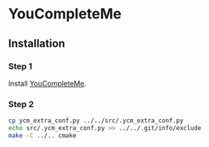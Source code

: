 # YouCompleteMe

## Installation

### Step 1

Install [YouCompleteMe](https://github.com/Valloric/YouCompleteMe).

### Step 2

```bash
cp ycm_extra_conf.py ../../src/.ycm_extra_conf.py
echo src/.ycm_extra_conf.py >> ../../.git/info/exclude
make -C ../.. cmake
```
